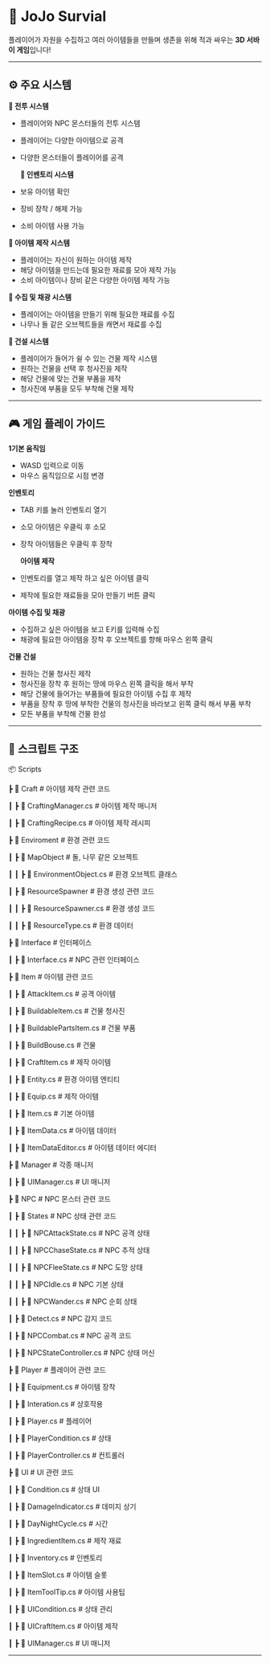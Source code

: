 # 🏰 JoJo Survial
플레이어가 자원을 수집하고 여러 아이템들을 만들며 생존을 위해 적과 싸우는 **3D 서바이 게임**입니다!

---

## ⚙ 주요 시스템
**🏹 전투 시스템**
- 플레이어와 NPC 몬스터들의 전투 시스템 
- 플레이어는 다양한 아이템으로 공격
- 다양한 몬스터들이 플레이어를 공격

  **🎒 인벤토리 시스템**
- 보유 아이템 확인
- 장비 장착 / 해제 가능
- 소비 아이템 사용 가능

**🛒 아이템 제작 시스템**
- 플레이어는 자신이 원하는 아이템 제작
- 해당 아이템을 만드는데 필요한 재료를 모아 제작 가능 
- 소비 아이템이나 장비 같은 다양한 아이템 제작 가능

**🎒 수집 및 채광 시스템**
- 플레이어는 아이템을 만들기 위해 필요한 재료를 수집
- 나무나 돌 같은 오브젝트들을 캐면서 재료를 수집

 **🏰 건설 시스템**
- 플레이어가 들어가 쉴 수 있는 건물 제작 시스템
- 원하는 건물을 선택 후 청사진을 제작
- 해당 건물에 맞는 건물 부품을 제작
- 청사진에 부품을 모두 부착해 건물 제작

---

## 🎮 게임 플레이 가이드
**1기본 움직임**
- WASD 입력으로 이동
- 마우스 움직임으로 시점 변경

 **인벤토리**
- TAB 키를 눌러 인벤토리 열기
- 소모 아이템은 우클릭 후 소모
- 장착 아이템들은 우클릭 후 장착

  **아이템 제작**
- 인벤토리를 열고 제작 하고 싶은 아이템 클릭
- 제작에 필요한 재료들을 모아 만들기 버튼 클릭

**아이템 수집 및 채광**
- 수집하고 싶은 아이템을 보고 E키를 입력해 수집
- 채광에 필요한 아이템을 장착 후 오브젝트를 향해 마우스 왼쪽 클릭
  
**건물 건설**
- 원하는 건물 청사진 제작
- 청사진을 장착 후 원하는 땅에 마우스 왼쪽 클릭을 해서 부착
- 해당 건물에 들어가는 부품들에 필요한 아이템 수집 후 제작
- 부품을 장착 후 땅에 부착한 건물의 청사진을 바라보고 왼쪽 클릭 해서 부품 부착
- 모든 부품을 부착해 건물 완성

---

## 📂 스크립트 구조
📦 Scripts

 ┣ 📂 Craft          # 아이템 제작 관련 코드

 ┃ ┣ 📜 CraftingManager.cs        # 아이템 제작 매니저

 ┃ ┣ 📜 CraftingRecipe.cs           # 아이템 제작 레시피
 
 ┣ 📂 Enviroment                 # 환경 관련 코드

 ┃ ┣ 📂 MapObject                # 돌, 나무 같은 오브젝트

 ┃ ┃ ┣ 📜 EnvironmentObject.cs             # 환경 오브젝트 클래스

 ┃ ┣ 📂 ResourceSpawner               # 환경 생성 관련 코드

 ┃ ┃ ┣ 📜 ResourceSpawner.cs      # 환경 생성 코드
 
 ┃ ┃ ┣ 📜 ResourceType.cs      # 환경 데이터

 ┣ 📂 Interface            # 인터페이스

 ┃ ┣ 📜 Interface.cs             # NPC 관련 인터페이스

 ┣ 📂 Item    # 아이템 관련 코드

 ┃ ┣ 📜 AttackItem.cs     # 공격 아이템 
 
 ┃ ┣ 📜 BuildableItem.cs     # 건물 청사진

 ┃ ┣ 📜 BuildablePartsItem.cs      # 건물 부품

 ┃ ┣ 📜 BuildBouse.cs   # 건물

 ┃ ┣ 📜 CraftItem.cs        # 제작 아이템

 ┃ ┣ 📜 Entity.cs  # 환경 아이템 엔티티

 ┃ ┣ 📜 Equip.cs        # 제작 아이템

 ┃ ┣ 📜 Item.cs        # 기본 아이템

 ┃ ┣ 📜 ItemData.cs        # 아이템 데이터 
 
 ┃ ┣ 📜 ItemDataEditor.cs        # 아이템 데이터 에디터

 ┣ 📂 Manager    # 각종 매니저

 ┃ ┣ 📜 UIManager.cs        # UI 매니저

 ┣ 📂 NPC    # NPC 몬스터 관련 코드 
 
 ┃ ┣ 📂 States    # NPC 상태 관련 코드
  
 ┃ ┃ ┣ 📜 NPCAttackState.cs        # NPC 공격 상태 

 ┃ ┃ ┣ 📜 NPCChaseState.cs        # NPC 추적 상태 

 ┃ ┃ ┣ 📜 NPCFleeState.cs        # NPC 도망 상태 

 ┃ ┃ ┣ 📜 NPCIdle.cs        # NPC 기본 상태 

 ┃ ┃ ┣ 📜 NPCWander.cs        # NPC 순회 상태 

 ┃ ┣ 📜 Detect.cs        # NPC 감지 코드

 ┃ ┣ 📜 NPCCombat.cs        # NPC 공격 코드

 ┃ ┣ 📜 NPCStateController.cs        # NPC 상태 머신
 
 ┣ 📂 Player    # 플레이어 관련 코드 
 
 ┃ ┣ 📜 Equipment.cs        # 아이템 장착

 ┃ ┣ 📜 Interation.cs  # 상호작용 
 
 ┃ ┣ 📜 Player.cs        # 플레이어

 ┃ ┣ 📜 PlayerCondition.cs        # 상태

 ┃ ┣ 📜 PlayerController.cs        # 컨트롤러

 ┣ 📂 UI    # UI 관련 코드
 
 ┃ ┣ 📜 Condition.cs        # 상태 UI

 ┃ ┣ 📜 DamageIndicator.cs  # 데미지 상기
 
 ┃ ┣ 📜 DayNightCycle.cs        # 시간 

 ┃ ┣ 📜 IngredientItem.cs        # 제작 재료

 ┃ ┣ 📜 Inventory.cs        # 인벤토리

 ┃ ┣ 📜 ItemSlot.cs        # 아이템 슬롯

 ┃ ┣ 📜 ItemToolTip.cs  # 아이템 사용팁
 
 ┃ ┣ 📜 UICondition.cs        # 상태 관리

 ┃ ┣ 📜 UICraftItem.cs        # 아이템 제작 

 ┃ ┣ 📜 UIManager.cs        # UI 매니저

 
---
